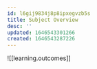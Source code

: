 ```yaml
---
id: l6gij9834j8p8ipxegvzb5s
title: Subject Overview
desc: ''
updated: 1646543301266
created: 1646543287226
---
```


![[learning.outcomes]]
